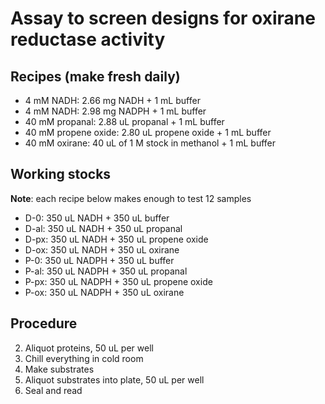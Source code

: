 Assay to screen designs for oxirane reductase activity
======================================================


Recipes (make fresh daily)
--------------------------

+ 4 mM NADH: 2.66 mg NADH + 1 mL buffer
+ 4 mM NADH: 2.98 mg NADPH + 1 mL buffer
+ 40 mM propanal: 2.88 uL propanal + 1 mL buffer 
+ 40 mM propene oxide: 2.80 uL propene oxide + 1 mL buffer
+ 40 mM oxirane: 40 uL of 1 M stock in methanol + 1 mL buffer


Working stocks
--------------

**Note**: each recipe below makes enough to test 12 samples

+ D-0: 350 uL NADH + 350 uL buffer 
+ D-al: 350 uL NADH + 350 uL propanal 
+ D-px: 350 uL NADH + 350 uL propene oxide
+ D-ox: 350 uL NADH + 350 uL oxirane
+ P-0: 350 uL NADPH + 350 uL buffer 
+ P-al: 350 uL NADPH + 350 uL propanal 
+ P-px: 350 uL NADPH + 350 uL propene oxide
+ P-ox: 350 uL NADPH + 350 uL oxirane

Procedure
---------

2. Aliquot proteins, 50 uL per well 
3. Chill everything in cold room
4. Make substrates 
1. Aliquot substrates into plate, 50 uL per well 
3. Seal and read 
